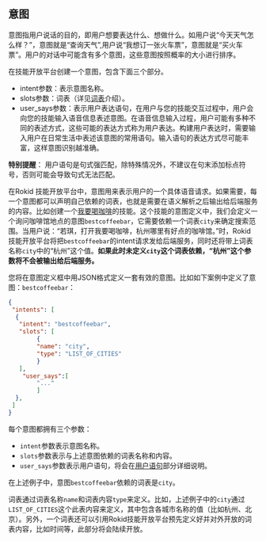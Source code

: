 ## 意图
意图指用户说话的目的，即用户想要表达什么、想做什么。如用户说“今天天气怎么样？”，意图就是“查询天气”,用户说“我想订一张火车票”，意图就是“买火车票”。用户的对话中可能含有多个意图，这些意图按照概率的大小进行排序。

在技能开放平台创建一个意图，包含下面三个部分。
- intent参数：表示意图名称。
- slots参数：词表（详见[词表](word-list.md)介绍）。
- user_says参数：表示用户表达语句，在用户与您的技能交互过程中，用户会向您的技能输入语音信息表述意图。在语音信息输入过程，用户可能有多种不同的表述方式，这些可能的表达方式称为用户表达。构建用户表达时，需要输入用户在日常生活中表述该意图的常用语句。输入语句的表达方式尽可能丰富，这样意图识别越准确。

**特别提醒**： 用户语句是句式强匹配，除特殊情况外，不建议在句末添加标点符号，否则可能会导致句式无法匹配。

在Rokid 技能开放平台中，意图用来表示用户的一个具体语音请求。如果需要，每一个意图都可以声明自己依赖的词表，也就是需要在语义解析之后输出给后端服务的内容。比如创建一个[我要喝咖啡](https://github.com/Rokid/rokid-skill-sample/tree/master/rokid-skill-sample-js-tastecoffee)的技能。这个技能的意图定义中，我们会定义一个询问咖啡馆地点的意图`bestcoffeebar`，它需要依赖一个词表`city`来确定搜索范围。当用户说：“若琪，打开我要喝咖啡，杭州哪里有好点的咖啡馆。”时，Rokid技能开放平台将把`bestcoffeebar`的intent请求发给后端服务，同时还将带上词表名称`city`中的“杭州”这个值。**如果此时未定义`city`这个词表依赖，“杭州”这个参数将不会被输出给后端服务。**

您将在意图定义框中用JSON格式定义一套有效的意图。比如如下案例中定义了意图：`bestcoffeebar`：

```json
{
 "intents": [
  {
   "intent": "bestcoffeebar",
   "slots": [
        {
        "name": "city",
        "type": "LIST_OF_CITIES"
        }
   ],
    "user_says":[
        "..."
        ]
  },
 ]
}
```

每个意图都拥有三个参数：

- `intent`参数表示意图名称。
- `slots`参数表示与上述意图依赖的词表名称和内容。
- `user_says`参数表示用户语句，将会在[用户语句](usersays.md)部分详细说明。

在上述例子中，意图`bestcoffeebar`依赖的词表是`city`。

词表通过词表名称`name`和词表内容`type`来定义。比如，上述例子中的`city`通过`LIST_OF_CITIES`这个此表内容来定义，其中包含各城市名称的值（比如杭州、北京）。另外，一个词表还可以引用Rokid技能开放平台预先定义好并对外开放的词表内容，比如时间等，此部分将会陆续开放。